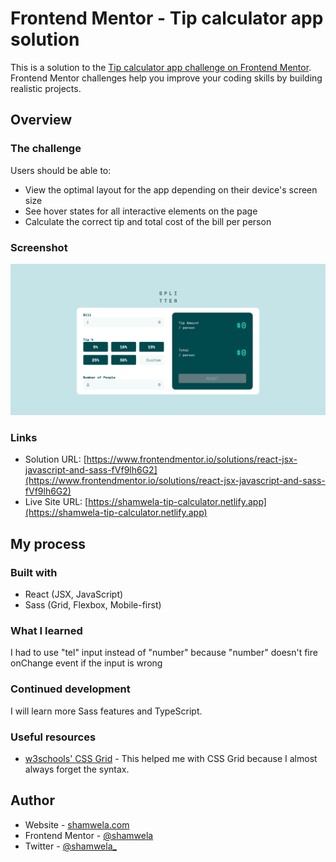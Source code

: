 # Frontend Mentor - Tip calculator app solution

This is a solution to the [Tip calculator app challenge on Frontend Mentor](https://www.frontendmentor.io/challenges/tip-calculator-app-ugJNGbJUX). Frontend Mentor challenges help you improve your coding skills by building realistic projects.

## Overview

### The challenge

Users should be able to:

- View the optimal layout for the app depending on their device's screen size
- See hover states for all interactive elements on the page
- Calculate the correct tip and total cost of the bill per person

### Screenshot

![](./screenshot.png)

### Links

- Solution URL: [https://www.frontendmentor.io/solutions/react-jsx-javascript-and-sass-fVf9lh6G2](https://www.frontendmentor.io/solutions/react-jsx-javascript-and-sass-fVf9lh6G2)
- Live Site URL: [https://shamwela-tip-calculator.netlify.app](https://shamwela-tip-calculator.netlify.app)

## My process

### Built with

- React (JSX, JavaScript)
- Sass (Grid, Flexbox, Mobile-first)

### What I learned

I had to use "tel" input instead of "number" because "number" doesn't fire onChange event if the input is wrong

### Continued development

I will learn more Sass features and TypeScript.

### Useful resources

- [w3schools' CSS Grid](https://www.w3schools.com/css/css_grid.asp) - This helped me with CSS Grid because I almost always forget the syntax.

## Author

- Website - [shamwela.com](https://shamwela.com)
- Frontend Mentor - [@shamwela](https://www.frontendmentor.io/profile/shamwela)
- Twitter - [@shamwela\_](https://twitter.com/shamwela_)
